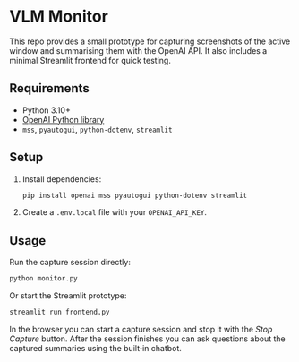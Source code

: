 # VLM Monitor

This repo provides a small prototype for capturing screenshots of the active window and summarising them with the OpenAI API. It also includes a minimal Streamlit frontend for quick testing.

## Requirements
- Python 3.10+
- [OpenAI Python library](https://pypi.org/project/openai/)
- `mss`, `pyautogui`, `python-dotenv`, `streamlit`

## Setup
1. Install dependencies:
   ```bash
   pip install openai mss pyautogui python-dotenv streamlit
   ```
2. Create a `.env.local` file with your `OPENAI_API_KEY`.

## Usage

Run the capture session directly:
```bash
python monitor.py
```

Or start the Streamlit prototype:
```bash
streamlit run frontend.py
```

In the browser you can start a capture session and stop it with the *Stop Capture* button. After the session finishes you can ask questions about the captured summaries using the built‑in chatbot.